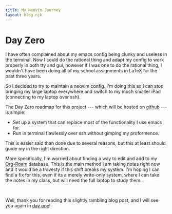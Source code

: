 ```yaml
---
title: My Neovim Journey
layout: blog.njk
---
```


# Day Zero

I have often complained about my emacs config being clunky and useless in the terminal. Now I could do the rational thing and adapt my config to work properly in both tty and gui, however if I was one to do the rational thing, I wouldn't have been doing all of my school assignments in LaTeX for the past three years.

So I decided to try to maintain a neovim config. I'm doing this so I can stop bringing my large laptop everywhere and switch to my much smaller iPad (connecting to my laptop over ssh).

The Day Zero roadmap for this project --- which will be hosted on [github](https://github.com/ryuiro-kitsune/nvim-conf) --- is simple:

- Set up a system that can replace most of the functionality I use emacs for.
- Run in terminal flawlessly over ssh without gimping my proformence.

This is easier said than done due to several reasons, but this at least should guide my in the right direction.

More specifically, I'm worried about finding a way to edit and add to my [Org-Roam](https://www.orgroam.com/) database. This is the main method I am taking notes right now and it would be a travesty if this shift breaks my system. I'm hoping I can find a fix for this, even if its a merely write-only system, where I can take the notes in my class, but will need the full laptop to study them.

</br>

Well, thank you for reading this slightly rambling blog post, and I will see you again in [day one]()!
